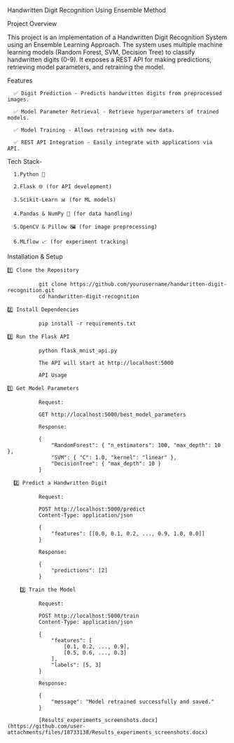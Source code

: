 Handwritten Digit Recognition Using Ensemble Method

Project Overview

This project is an implementation of a Handwritten Digit Recognition System using an Ensemble Learning Approach. The system uses multiple machine learning models (Random Forest, SVM, Decision Tree) to classify handwritten digits (0-9). It exposes a REST API for making predictions, retrieving model parameters, and retraining the model.

Features
      
      ✅ Digit Prediction - Predicts handwritten digits from preprocessed images.
      
      ✅ Model Parameter Retrieval - Retrieve hyperparameters of trained models.
      
      ✅ Model Training - Allows retraining with new data.
      
      ✅ REST API Integration - Easily integrate with applications via API.

Tech Stack-

      1.Python 🐍
      
      2.Flask 🌐 (for API development)
      
      3.Scikit-Learn 📊 (for ML models)
      
      4.Pandas & NumPy 🔢 (for data handling)
      
      5.OpenCV & Pillow 🖼️ (for image preprocessing)
      
      6.MLflow 📈 (for experiment tracking)

Installation & Setup

    1️⃣ Clone the Repository

              git clone https://github.com/yourusername/handwritten-digit-recognition.git
              cd handwritten-digit-recognition

    2️⃣ Install Dependencies

              pip install -r requirements.txt

    3️⃣ Run the Flask API

              python flask_mnist_api.py

              The API will start at http://localhost:5000
              
              API Usage

    1️⃣ Get Model Parameters

              Request:

              GET http://localhost:5000/best_model_parameters
              
              Response:
              
              {
                  "RandomForest": { "n_estimators": 100, "max_depth": 10 },
                  "SVM": { "C": 1.0, "kernel": "linear" },
                  "DecisionTree": { "max_depth": 10 }
              }

      2️⃣ Predict a Handwritten Digit

              Request:
              
              POST http://localhost:5000/predict
              Content-Type: application/json
              
              {
                  "features": [[0.0, 0.1, 0.2, ..., 0.9, 1.0, 0.0]]
              }
              
              Response:
              
              {
                  "predictions": [2]
              }

        3️⃣ Train the Model

              Request:
              
              POST http://localhost:5000/train
              Content-Type: application/json
              
              {
                  "features": [
                      [0.1, 0.2, ..., 0.9],
                      [0.5, 0.6, ..., 0.3]
                  ],
                  "labels": [5, 3]
              }
              
              Response:
              
              {
                  "message": "Model retrained successfully and saved."
              }
              
              [Results_experiments_screenshots.docx](https://github.com/user-attachments/files/18733138/Results_experiments_screenshots.docx)
